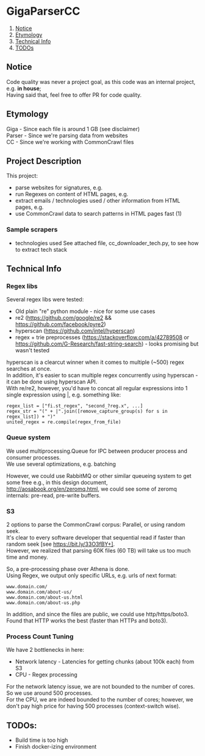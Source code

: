 # GigaParserCC

1. [Notice](#notice)
2. [Etymology](#etymology)
3. [Technical Info](#technical-info)
3. [TODOs](#todos)


## Notice
Code quality was never a project goal, as this code was an internal project, e.g. **in house**;  
Having said that, feel free to offer PR for code quality.

## Etymology
Giga - Since each file is around 1 GB (see disclaimer)  
Parser - Since we're parsing data from websites  
CC - Since we're working with CommonCrawl files  

## Project Description
This project:
 - parse websites for signatures, e.g.
 - run Regexes on content of HTML pages, e.g.
 - extract emails / technologies used / other information from HTML pages, e.g.
 - use CommonCrawl data to search patterns in HTML pages fast (1)

### Sample scrapers 
* technologies used
See attached file, cc_downloader_tech.py, to see how to extract tech stack


## Technical Info
### Regex libs
Several regex libs were tested:
- Old plain "re" python module - nice for some use cases
- re2 (https://github.com/google/re2 && https://github.com/facebook/pyre2)
- hyperscan (https://github.com/intel/hyperscan)
- regex + trie preprocesses (https://stackoverflow.com/a/42789508 or https://github.com/G-Research/fast-string-search) - looks promising but wasn't tested
  
hyperscan is a clearcut winner when it comes to multiple (~500) regex searches at once.  
In addition, it's easier to scan multiple regex concurrently using hyperscan - it can be done using hyperscan API.  
With re/re2, however, you'd have to concat all regular expressions into 1 single expression using |, e.g. something like:
```
regex_list = ["fi.st_regex", "second_?reg.x", ...]
regex_str = "(" + |".join([remove_capture_group(s) for s in regex_list]) + ")"
united_regex = re.compile(regex_from_file)
```




### Queue system
We used multiprocessing.Queue for IPC between producer process and consumer processes.  
We use several optimizations, e.g. batching 


However, we could use RabbitMQ or other similar queueing system to get some free
e.g., in this design document, http://aosabook.org/en/zeromq.html, we could see some of zeromq internals:
pre-read, pre-write buffers.

### S3
2 options to parse the CommonCrawl corpus:
Parallel, or using random seek.  
It's clear to every software developer that sequential read if faster than random seek [see https://bit.ly/33O3fBY+].  
However, we realized that parsing 60K files (60 TB) will take us too much time and money.

So, a pre-processing phase over Athena is done.  
Using Regex, we output only specific URLs, e.g. urls of next format:
```
www.domain.com/
www.domain.com/about-us/
www.domain.com/about-us.html
www.domain.com/about-us.php
```

In addition, and since the files are public, we could use http/https/boto3.  
Found that HTTP works the best (faster than HTTP*s* and boto3).


### Process Count Tuning
We have 2 bottlenecks in here:
* Network latency - Latencies for getting chunks (about 100k each) from S3
* CPU - Regex processing

For the network latency issue, we are not bounded to the number of cores. So we use around 500 processes.  
For the CPU, we are indeed bounded to the number of cores; however, we don't pay high price for having 500 processes (context-switch wise).


## TODOs:
* Build time is too high
* Finish docker-izing environment



